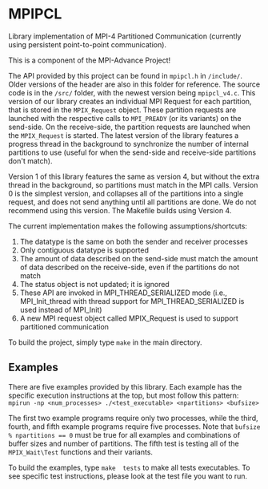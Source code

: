 # MPIPCL
Library implementation of MPI-4 Partitioned Communication (currently using persistent point-to-point communication).

This is a component of the MPI-Advance Project!

The API provided by this project can be found in `mpipcl.h` in `/include/`. Older versions of the header are also in this folder for reference. The source code is in the `/src/` folder, with the newest version being `mpipcl_v4.c`. This version of our library creates an individual MPI Request for each partition, that is stored in the `MPIX_Request` object. These partition requests are launched with the respective calls to `MPI_PREADY` (or its variants) on the send-side. On the receive-side, the partition requests are launched when the `MPIX_Request` is started. The latest version of the library features a progress thread in the background to synchronize the number of internal partitions to use (useful for when the send-side and receive-side partitions don't match).

Version 1 of this library features the same as version 4, but without the extra thread in the background, so partitions must match in the MPI calls. Version 0 is the simplest version, and collapses all of the partitions into a single request, and does not send anything until all partitions are done. We do not recommend using this version. The Makefile builds using Version 4.

The current implementation makes the following assumptions/shortcuts:
1) The datatype is the same on both the sender and receiver processes
2) Only contiguous datatype is supported
3) The amount of data described on the send-side must match the amount of data described on the receive-side, even if the partitions do not match
4) The status object is not updated; it is ignored
5) These API are invoked in MPI_THREAD_SERIALIZED mode (i.e., MPI_Init_thread with thread support for MPI_THREAD_SERIALIZED is used instead of MPI_Init)
6) A new MPI request object called MPIX_Request is used to support partitioned communication

To build the project, simply type `make` in the main directory.


## Examples
There are five examples provided by this library. Each example has the specific execution instructions at the top, but most follow this pattern:
`mpirun -np <num_processes> ./<test_executable> <npartitions> <bufsize>`

The first two example programs require only two processes, while the third, fourth, and fifth example programs require five processes. Note that `bufsize % npartitions == 0` must be true for all examples and combinations of buffer sizes and number of partitions. The fifth test is testing all of the `MPIX_Wait\Test` functions and their variants.

To build the examples, type `make  tests` to make all tests executables. To see specific test instructions, please look at the test file you want to run.
